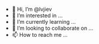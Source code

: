 - 👋 Hi, I’m @lvjiev
- 👀 I’m interested in ...
- 🌱 I’m currently learning ...
- 💞️ I’m looking to collaborate on ...
- 📫 How to reach me ...

<!---
lvjiev/lvjiev is a ✨ special ✨ repository because its `README.md` (this file) appears on your GitHub profile.
You can click the Preview link to take a look at your changes.
--->
